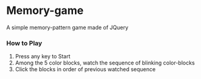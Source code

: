 # Memory-game

A simple memory-pattern game made of JQuery

### How to Play

1. Press any key to Start
2. Among the 5 color blocks, watch the sequence of blinking color-blocks
3. Click the blocks in order of previous watched sequence
